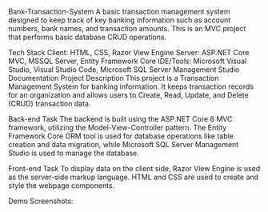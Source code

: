 Bank-Transaction-System
A basic transaction management system designed to keep track of key banking information such as account numbers, bank names, and transaction amounts. This is an MVC project that performs basic database CRUD operations.

Tech Stack
Client: HTML, CSS, Razor View Engine
Server: ASP.NET Core MVC, MSSQL Server, Entity Framework Core
IDE/Tools: Microsoft Visual Studio, Visual Studio Code, Microsoft SQL Server Management Studio
Documentation
Project Description
This project is a Transaction Management System for banking information. It keeps transaction records for an organization and allows users to Create, Read, Update, and Delete (CRUD) transaction data.

Back-end Task
The backend is built using the ASP.NET Core 6 MVC framework, utilizing the Model-View-Controller pattern. The Entity Framework Core ORM tool is used for database operations like table creation and data migration, while Microsoft SQL Server Management Studio is used to manage the database.

Front-end Task
To display data on the client side, Razor View Engine is used as the server-side markup language. HTML and CSS are used to create and style the webpage components.

Demo Screenshots:

